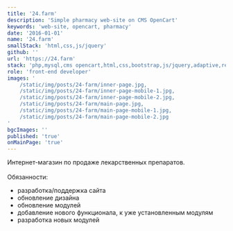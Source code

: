 ```yaml
---
title: '24.farm'
description: 'Simple pharmacy web-site on CMS OpenCart'
keywords: 'web-site, opencart, pharmacy'
date: '2016-01-01'
name: '24.farm'
smallStack: 'html,css,js/jquery'
github: ''
url: 'https://24.farm'
stack: 'php,mysql,cms opencart,html,css,bootstrap,js/jquery,adaptive,responsive,github,git'
role: 'front-end developer'
images: '
    /static/img/posts/24-farm/inner-page.jpg,
    /static/img/posts/24-farm/inner-page-mobile-1.jpg,
    /static/img/posts/24-farm/inner-page-mobile-2.jpg,
    /static/img/posts/24-farm/main-page.jpg,
    /static/img/posts/24-farm/main-page-mobile-1.jpg,
    /static/img/posts/24-farm/main-page-mobile-2.jpg
'
bgcImages: ''
published: 'true'
onMainPage: 'true'
---
```

Интернет-магазин по продаже лекарственных препаратов.
<br>
<br>
Обязанности:
- разработка/поддержка сайта
- обновление дизайна
- обновление модулей
- добавление нового функционала, к уже установленным модулям
- разработка новых модулей